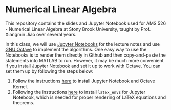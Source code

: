 # Numerical Linear Algebra

This repository contains the slides and Jupyter Notebook used for AMS 526 - Numerical Linear Algebra at Stony Brook University, taught by Prof. Xiangmin Jiao over several years.

In this class, we will use [Jupyter Notebooks](http://jupyter.org/) for the lecture notes and use [GNU Octave](http://octave.org) to implement the algorithms. One easy way to use the Notebooks is to render them directly in Github and then copy-and-paste the statements into MATLAB to run. However, it may be much more convenient if you install Jupyter Notebook and set it up to work with Octave. You can set them up by following the steps below:
 1. Follow the instructions [here](https://github.com/numgeom/notes/wiki/Installation-Guides-for-Jupyter-Notebooks#octave-kernel-for-jupyter-notebook) to install Jupyter Notebook and Octave Kernel.
 2. Following the instructions [here](https://github.com/numgeom/notes/wiki/Installation-Guides-for-Jupyter-Notebooks#octave-kernel-for-jupyter-notebook) to install `latex_envs` for Jupyter Notebook, which is needed for proper rendering of LaTeX equations and theorems.
 

